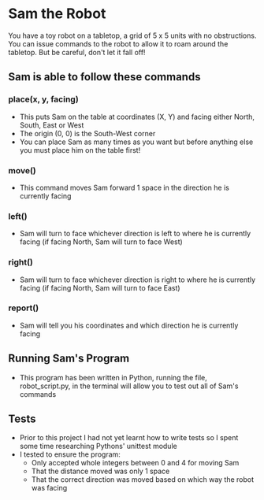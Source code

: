 # Sam the Robot

You have a toy robot on a tabletop, a grid of 5 x 5 units with no obstructions. You can issue commands to the robot to allow it to roam around the tabletop. But be careful, don't let it fall off!

## Sam is able to follow these commands

### place(x, y, facing)
- This puts Sam on the table at coordinates (X, Y) and facing either North, South, East or West
- The origin (0, 0) is the South-West corner
- You can place Sam as many times as you want but before anything else you must place him on the table first!

### move()
- This command moves Sam forward 1 space in the direction he is currently facing

### left()
- Sam will turn to face whichever direction is left to where he is currently facing (if facing North, Sam will turn to face West)

### right()
- Sam will turn to face whichever direction is right to where he is currently facing (if facing North, Sam will turn to face East)

### report()
- Sam will tell you his coordinates and which direction he is currently facing

## Running Sam's Program
- This program has been written in Python, running the file, robot_script.py, in the terminal will allow you to test out all of Sam's commands

## Tests
- Prior to this project I had not yet learnt how to write tests so I spent some time researching Pythons' unittest module
- I tested to ensure the program:
    - Only accepted whole integers between 0 and 4 for moving Sam
    - That the distance moved was only 1 space
    - That the correct direction was moved based on which way the robot was facing